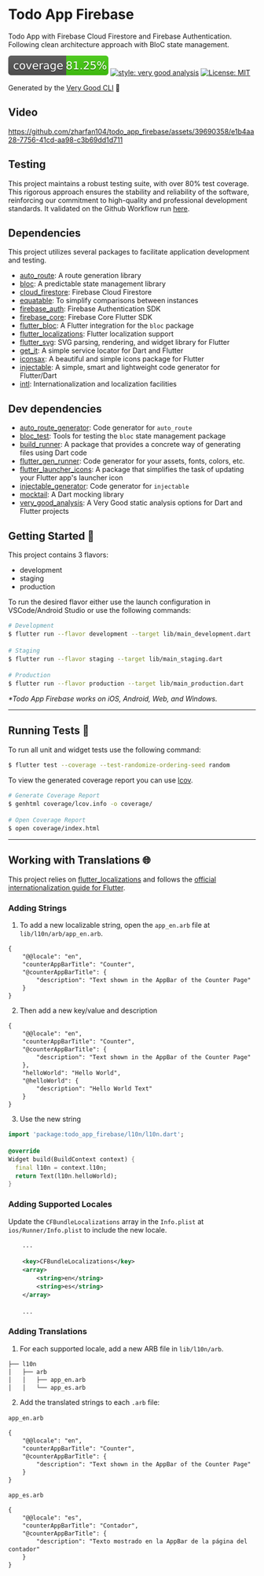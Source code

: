 # Todo App Firebase
Todo App with Firebase Cloud Firestore and Firebase Authentication. Following clean architecture approach with BloC state management.


![coverage][coverage_badge]
[![style: very good analysis][very_good_analysis_badge]][very_good_analysis_link]
[![License: MIT][license_badge]][license_link]

Generated by the [Very Good CLI][very_good_cli_link] 🤖


## Video

https://github.com/zharfan104/todo_app_firebase/assets/39690358/e1b4aa28-7756-41cd-aa98-c3b69dd1d711


## Testing

This project maintains a robust testing suite, with over 80% test coverage. This rigorous approach ensures the stability and reliability of the software, reinforcing our commitment to high-quality and professional development standards. It validated on the Github Workflow run [here](https://github.com/zharfan104/todo_app_firebase/blob/a0b4ce7c36a55b837ddd7190f554719bd661dc4e/.github/workflows/main.yaml#L23).

## Dependencies

This project utilizes several packages to facilitate application development and testing.

- [auto_route](https://pub.dev/packages/auto_route): A route generation library
- [bloc](https://pub.dev/packages/bloc): A predictable state management library
- [cloud_firestore](https://pub.dev/packages/cloud_firestore): Firebase Cloud Firestore
- [equatable](https://pub.dev/packages/equatable): To simplify comparisons between instances
- [firebase_auth](https://pub.dev/packages/firebase_auth): Firebase Authentication SDK
- [firebase_core](https://pub.dev/packages/firebase_core): Firebase Core Flutter SDK
- [flutter_bloc](https://pub.dev/packages/flutter_bloc): A Flutter integration for the `bloc` package
- [flutter_localizations](https://api.flutter.dev/flutter/flutter_localizations/flutter_localizations-library.html): Flutter localization support
- [flutter_svg](https://pub.dev/packages/flutter_svg): SVG parsing, rendering, and widget library for Flutter
- [get_it](https://pub.dev/packages/get_it): A simple service locator for Dart and Flutter
- [iconsax](https://pub.dev/packages/iconsax): A beautiful and simple icons package for Flutter
- [injectable](https://pub.dev/packages/injectable): A simple, smart and lightweight code generator for Flutter/Dart
- [intl](https://pub.dev/packages/intl): Internationalization and localization facilities

## Dev dependencies

- [auto_route_generator](https://pub.dev/packages/auto_route_generator): Code generator for `auto_route`
- [bloc_test](https://pub.dev/packages/bloc_test): Tools for testing the `bloc` state management package
- [build_runner](https://pub.dev/packages/build_runner): A package that provides a concrete way of generating files using Dart code
- [flutter_gen_runner](https://pub.dev/packages/flutter_gen_runner): Code generator for your assets, fonts, colors, etc.
- [flutter_launcher_icons](https://pub.dev/packages/flutter_launcher_icons): A package that simplifies the task of updating your Flutter app's launcher icon
- [injectable_generator](https://pub.dev/packages/injectable_generator): Code generator for `injectable`
- [mocktail](https://pub.dev/packages/mocktail): A Dart mocking library
- [very_good_analysis](https://pub.dev/packages/very_good_analysis): A Very Good static analysis options for Dart and Flutter projects


## Getting Started 🚀

This project contains 3 flavors:

- development
- staging
- production

To run the desired flavor either use the launch configuration in VSCode/Android Studio or use the following commands:

```sh
# Development
$ flutter run --flavor development --target lib/main_development.dart

# Staging
$ flutter run --flavor staging --target lib/main_staging.dart

# Production
$ flutter run --flavor production --target lib/main_production.dart
```

_\*Todo App Firebase works on iOS, Android, Web, and Windows._

---

## Running Tests 🧪

To run all unit and widget tests use the following command:

```sh
$ flutter test --coverage --test-randomize-ordering-seed random
```

To view the generated coverage report you can use [lcov](https://github.com/linux-test-project/lcov).

```sh
# Generate Coverage Report
$ genhtml coverage/lcov.info -o coverage/

# Open Coverage Report
$ open coverage/index.html
```

---

## Working with Translations 🌐

This project relies on [flutter_localizations][flutter_localizations_link] and follows the [official internationalization guide for Flutter][internationalization_link].

### Adding Strings

1. To add a new localizable string, open the `app_en.arb` file at `lib/l10n/arb/app_en.arb`.

```arb
{
    "@@locale": "en",
    "counterAppBarTitle": "Counter",
    "@counterAppBarTitle": {
        "description": "Text shown in the AppBar of the Counter Page"
    }
}
```

2. Then add a new key/value and description

```arb
{
    "@@locale": "en",
    "counterAppBarTitle": "Counter",
    "@counterAppBarTitle": {
        "description": "Text shown in the AppBar of the Counter Page"
    },
    "helloWorld": "Hello World",
    "@helloWorld": {
        "description": "Hello World Text"
    }
}
```

3. Use the new string

```dart
import 'package:todo_app_firebase/l10n/l10n.dart';

@override
Widget build(BuildContext context) {
  final l10n = context.l10n;
  return Text(l10n.helloWorld);
}
```

### Adding Supported Locales

Update the `CFBundleLocalizations` array in the `Info.plist` at `ios/Runner/Info.plist` to include the new locale.

```xml
    ...

    <key>CFBundleLocalizations</key>
	<array>
		<string>en</string>
		<string>es</string>
	</array>

    ...
```

### Adding Translations

1. For each supported locale, add a new ARB file in `lib/l10n/arb`.

```
├── l10n
│   ├── arb
│   │   ├── app_en.arb
│   │   └── app_es.arb
```

2. Add the translated strings to each `.arb` file:

`app_en.arb`

```arb
{
    "@@locale": "en",
    "counterAppBarTitle": "Counter",
    "@counterAppBarTitle": {
        "description": "Text shown in the AppBar of the Counter Page"
    }
}
```

`app_es.arb`

```arb
{
    "@@locale": "es",
    "counterAppBarTitle": "Contador",
    "@counterAppBarTitle": {
        "description": "Texto mostrado en la AppBar de la página del contador"
    }
}
```

[coverage_badge]: coverage_badge.svg
[flutter_localizations_link]: https://api.flutter.dev/flutter/flutter_localizations/flutter_localizations-library.html
[internationalization_link]: https://flutter.dev/docs/development/accessibility-and-localization/internationalization
[license_badge]: https://img.shields.io/badge/license-MIT-blue.svg
[license_link]: https://opensource.org/licenses/MIT
[very_good_analysis_badge]: https://img.shields.io/badge/style-very_good_analysis-B22C89.svg
[very_good_analysis_link]: https://pub.dev/packages/very_good_analysis
[very_good_cli_link]: https://github.com/VeryGoodOpenSource/very_good_cli
